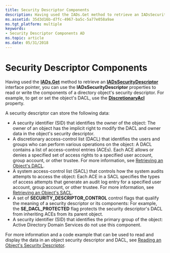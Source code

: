 ```yaml
---
title: Security Descriptor Components
description: Having used the IADs.Get method to retrieve an IADsSecurityDescriptor interface pointer, you can use the IADsSecurityDescriptor properties to read or write the components of a directory object's security descriptor.
ms.assetid: 35d3d16b-d7fc-4967-ba5c-5a77e058a9ae
ms.tgt_platform: multiple
keywords:
- Security Descriptor Components AD
ms.topic: article
ms.date: 05/31/2018
---
```


# Security Descriptor Components

Having used the [**IADs.Get**](https://msdn.microsoft.com/library/aa746347) method to retrieve an [**IADsSecurityDescriptor**](https://msdn.microsoft.com/library/aa706128) interface pointer, you can use the **IADsSecurityDescriptor** properties to read or write the components of a directory object's security descriptor. For example, to get or set the object's DACL, use the [**DiscretionaryAcl**](https://msdn.microsoft.com/library/aa706131) property.

A security descriptor can store the following data:

-   A security identifier (SID) that identifies the owner of the object: The owner of an object has the implicit right to modify the DACL and owner data in the object's security descriptor.
-   A discretionary access-control list (DACL) that identifies the users and groups who can perform various operations on the object: A DACL contains a list of access-control entries (ACEs). Each ACE allows or denies a specified set of access rights to a specified user account, group account, or other trustee. For more information, see [Retrieving an Object's DACL](retrieving-an-objectampaposs-dacl.md).
-   A system access-control list (SACL) that controls how the system audits attempts to access the object: Each ACE in a SACL specifies the types of access attempts that generate an audit log entry for a specified user account, group account, or other trustee. For more information, see [Retrieving an Object's SACL](retrieving-an-objectampaposs-sacl.md).
-   A set of **SECURITY\_DESCRIPTOR\_CONTROL** control flags that qualify the meaning of a security descriptor or its components: For example, the **SE\_DACL\_PROTECTED** flag protects the security descriptor's DACL from inheriting ACEs from its parent object.
-   A security identifier (SID) that identifies the primary group of the object: Active Directory Domain Services do not use this component.

For more information and a code example that can be used to read and display the data in an object security descriptor and DACL, see [Reading an Object's Security Descriptor](reading-an-objectampaposs-security-descriptor.md).

 

 




